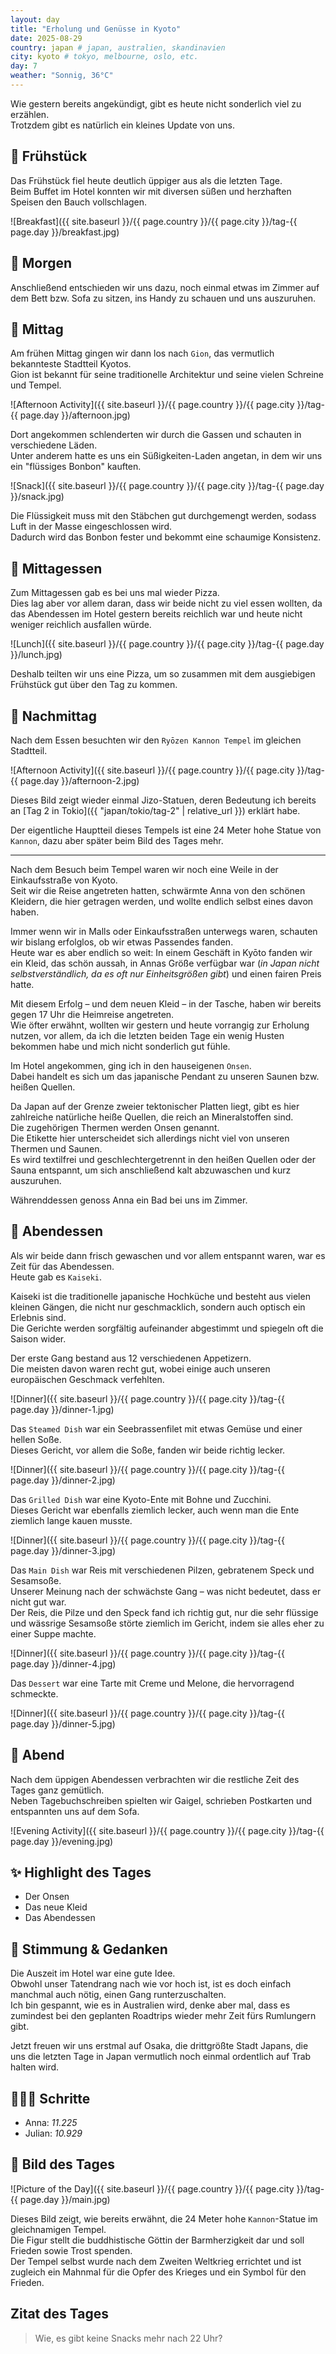 ```yaml
---
layout: day
title: "Erholung und Genüsse in Kyoto"
date: 2025-08-29
country: japan # japan, australien, skandinavien
city: kyoto # tokyo, melbourne, oslo, etc.
day: 7
weather: "Sonnig, 36°C"
---
```


Wie gestern bereits angekündigt, gibt es heute nicht sonderlich viel zu erzählen.  
Trotzdem gibt es natürlich ein kleines Update von uns.

## 🥐 Frühstück

Das Frühstück fiel heute deutlich üppiger aus als die letzten Tage.  
Beim Buffet im Hotel konnten wir mit diversen süßen und herzhaften Speisen den Bauch vollschlagen. 

![Breakfast]({{ site.baseurl }}/{{ page.country }}/{{ page.city }}/tag-{{ page.day }}/breakfast.jpg)

## 🌅 Morgen

Anschließend entschieden wir uns dazu, noch einmal etwas im Zimmer auf dem Bett bzw. Sofa zu sitzen, ins Handy zu schauen und uns auszuruhen.

## 🌇 Mittag

Am frühen Mittag gingen wir dann los nach `Gion`, das vermutlich bekannteste Stadtteil Kyotos.  
Gion ist bekannt für seine traditionelle Architektur und seine vielen Schreine und Tempel.

![Afternoon Activity]({{ site.baseurl }}/{{ page.country }}/{{ page.city }}/tag-{{ page.day }}/afternoon.jpg)

Dort angekommen schlenderten wir durch die Gassen und schauten in verschiedene Läden.  
Unter anderem hatte es uns ein Süßigkeiten-Laden angetan, in dem wir uns ein "flüssiges Bonbon" kauften.

![Snack]({{ site.baseurl }}/{{ page.country }}/{{ page.city }}/tag-{{ page.day }}/snack.jpg)

Die Flüssigkeit muss mit den Stäbchen gut durchgemengt werden, sodass Luft in der Masse eingeschlossen wird.  
Dadurch wird das Bonbon fester und bekommt eine schaumige Konsistenz.

## 🍣 Mittagessen

Zum Mittagessen gab es bei uns mal wieder Pizza.  
Dies lag aber vor allem daran, dass wir beide nicht zu viel essen wollten, da das Abendessen im Hotel gestern bereits reichlich war und heute nicht weniger reichlich ausfallen würde.

![Lunch]({{ site.baseurl }}/{{ page.country }}/{{ page.city }}/tag-{{ page.day }}/lunch.jpg)

Deshalb teilten wir uns eine Pizza, um so zusammen mit dem ausgiebigen Frühstück gut über den Tag zu kommen.

## 🌆 Nachmittag

Nach dem Essen besuchten wir den `Ryōzen Kannon Tempel` im gleichen Stadtteil.

![Afternoon Activity]({{ site.baseurl }}/{{ page.country }}/{{ page.city }}/tag-{{ page.day }}/afternoon-2.jpg)

Dieses Bild zeigt wieder einmal Jizo-Statuen, deren Bedeutung ich bereits an [Tag 2 in Tokio]({{ "japan/tokio/tag-2" | relative_url }}) erklärt habe.

Der eigentliche Hauptteil dieses Tempels ist eine 24 Meter hohe Statue von `Kannon`, dazu aber später beim Bild des Tages mehr.

---

Nach dem Besuch beim Tempel waren wir noch eine Weile in der Einkaufsstraße von Kyoto.  
Seit wir die Reise angetreten hatten, schwärmte Anna von den schönen Kleidern, die hier getragen werden, und wollte endlich selbst eines davon haben.

Immer wenn wir in Malls oder Einkaufsstraßen unterwegs waren, schauten wir bislang erfolglos, ob wir etwas Passendes fanden.  
Heute war es aber endlich so weit: In einem Geschäft in Kyōto fanden wir ein Kleid, das schön aussah, in Annas Größe verfügbar war (_in Japan nicht selbstverständlich, da es oft nur Einheitsgrößen gibt_) und einen fairen Preis hatte.

Mit diesem Erfolg – und dem neuen Kleid – in der Tasche, haben wir bereits gegen 17 Uhr die Heimreise angetreten.  
Wie öfter erwähnt, wollten wir gestern und heute vorrangig zur Erholung nutzen, vor allem, da ich die letzten beiden Tage ein wenig Husten bekommen habe und mich nicht sonderlich gut fühle.

Im Hotel angekommen, ging ich in den hauseigenen `Onsen`.  
Dabei handelt es sich um das japanische Pendant zu unseren Saunen bzw. heißen Quellen.

Da Japan auf der Grenze zweier tektonischer Platten liegt, gibt es hier zahlreiche natürliche heiße Quellen, die reich an Mineralstoffen sind.  
Die zugehörigen Thermen werden Onsen genannt.  
Die Etikette hier unterscheidet sich allerdings nicht viel von unseren Thermen und Saunen.  
Es wird textilfrei und geschlechtergetrennt in den heißen Quellen oder der Sauna entspannt, um sich anschließend kalt abzuwaschen und kurz auszuruhen.

Währenddessen genoss Anna ein Bad bei uns im Zimmer.

## 🍜 Abendessen

Als wir beide dann frisch gewaschen und vor allem entspannt waren, war es Zeit für das Abendessen.  
Heute gab es `Kaiseki`.

Kaiseki ist die traditionelle japanische Hochküche und besteht aus vielen kleinen Gängen, die nicht nur geschmacklich, sondern auch optisch ein Erlebnis sind.  
Die Gerichte werden sorgfältig aufeinander abgestimmt und spiegeln oft die Saison wider.

Der erste Gang bestand aus 12 verschiedenen Appetizern.  
Die meisten davon waren recht gut, wobei einige auch unseren europäischen Geschmack verfehlten.

![Dinner]({{ site.baseurl }}/{{ page.country }}/{{ page.city }}/tag-{{ page.day }}/dinner-1.jpg)

Das `Steamed Dish` war ein Seebrassenfilet mit etwas Gemüse und einer hellen Soße.  
Dieses Gericht, vor allem die Soße, fanden wir beide richtig lecker.

![Dinner]({{ site.baseurl }}/{{ page.country }}/{{ page.city }}/tag-{{ page.day }}/dinner-2.jpg)

Das `Grilled Dish` war eine Kyoto-Ente mit Bohne und Zucchini.  
Dieses Gericht war ebenfalls ziemlich lecker, auch wenn man die Ente ziemlich lange kauen musste.

![Dinner]({{ site.baseurl }}/{{ page.country }}/{{ page.city }}/tag-{{ page.day }}/dinner-3.jpg)

Das `Main Dish` war Reis mit verschiedenen Pilzen, gebratenem Speck und Sesamsoße.  
Unserer Meinung nach der schwächste Gang – was nicht bedeutet, dass er nicht gut war.  
Der Reis, die Pilze und den Speck fand ich richtig gut, nur die sehr flüssige und wässrige Sesamsoße störte ziemlich im Gericht, indem sie alles eher zu einer Suppe machte. 

![Dinner]({{ site.baseurl }}/{{ page.country }}/{{ page.city }}/tag-{{ page.day }}/dinner-4.jpg)

Das `Dessert` war eine Tarte mit Creme und Melone, die hervorragend schmeckte.

![Dinner]({{ site.baseurl }}/{{ page.country }}/{{ page.city }}/tag-{{ page.day }}/dinner-5.jpg)

## 🌙 Abend

Nach dem üppigen Abendessen verbrachten wir die restliche Zeit des Tages ganz gemütlich.  
Neben Tagebuchschreiben spielten wir Gaigel, schrieben Postkarten und entspannten uns auf dem Sofa.

![Evening Activity]({{ site.baseurl }}/{{ page.country }}/{{ page.city }}/tag-{{ page.day }}/evening.jpg)

## ✨ Highlight des Tages

- Der Onsen  
- Das neue Kleid  
- Das Abendessen  

## 💭 Stimmung & Gedanken

Die Auszeit im Hotel war eine gute Idee.  
Obwohl unser Tatendrang nach wie vor hoch ist, ist es doch einfach manchmal auch nötig, einen Gang runterzuschalten.  
Ich bin gespannt, wie es in Australien wird, denke aber mal, dass es zumindest bei den geplanten Roadtrips wieder mehr Zeit fürs Rumlungern gibt.

Jetzt freuen wir uns erstmal auf Osaka, die drittgrößte Stadt Japans, die uns die letzten Tage in Japan vermutlich noch einmal ordentlich auf Trab halten wird.

## 🏃🏽‍♀️ Schritte

- Anna: _11.225_  
- Julian: _10.929_  

## 📸 Bild des Tages

![Picture of the Day]({{ site.baseurl }}/{{ page.country }}/{{ page.city }}/tag-{{ page.day }}/main.jpg)

Dieses Bild zeigt, wie bereits erwähnt, die 24 Meter hohe `Kannon`-Statue im gleichnamigen Tempel.  
Die Figur stellt die buddhistische Göttin der Barmherzigkeit dar und soll Frieden sowie Trost spenden.  
Der Tempel selbst wurde nach dem Zweiten Weltkrieg errichtet und ist zugleich ein Mahnmal für die Opfer des Krieges und ein Symbol für den Frieden.

## Zitat des Tages

> Wie, es gibt keine Snacks mehr nach 22 Uhr?
